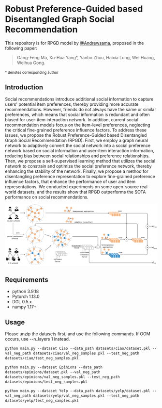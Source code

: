 # Robust Preference-Guided based Disentangled Graph Social Recommendation
This repository is for RPGD model by <a href='https://github.com/Andrewsama'>@Andrewsama</a>, proposed in the following paper:

>Gang-Feng Ma, Xu-Hua Yang*, Yanbo Zhou, Haixia Long, Wei Huang, Weihua Gong.

<small>* denotes corresponding author</small>

## Introduction
Social recommendations introduce additional social information to capture users' potential item preferences, thereby providing more accurate recommendations. However, friends do not always have the same or similar preferences, which means that social information is redundant and often biased for user-item interaction network. In addition, current social recommendation models focus on the item-level preferences, neglecting the critical fine-grained preference influence factors. To address these issues, we propose the Robust Preference-Guided based Disentangled Graph Social Recommendation (RPGD). First, we employ a graph neural network to adaptively convert the social network into a social preference network based on social information and user-item interaction information, reducing bias between social relationships and preference relationships. Then, we propose a self-supervised learning method that utilizes the social network to constrain and optimize the social preference network, thereby enhancing the stability of the network. Finally, we propose a method for disentangling preference representation to explore fine-grained preference influence factors, that enhance the performance of user and item representations. We conducted experiments on some open-source real-world datasets, and the results show that RPGD outperforms the SOTA performance on social recommendations.

<img src='figs/framework.png' />

## Requirements
* python 3.9.18
* Pytorch 1.13.0
* DGL 0.5.x
* numpy 1.17+

## Usage
Please unzip the datasets first, and use the following commands. If OOM occurs, use --n_layers 1 instead.
```
python main.py --dataset Ciao --data_path datasets/ciao/dataset.pkl --val_neg_path datasets/ciao/val_neg_samples.pkl --test_neg_path datasets/ciao/test_neg_samples.pkl
```
```
python main.py --dataset Epinions --data_path datasets/epinions/dataset.pkl --val_neg_path datasets/epinions/val_neg_samples.pkl --test_neg_path datasets/epinions/test_neg_samples.pkl
```
```
python main.py --dataset Yelp --data_path datasets/yelp/dataset.pkl --val_neg_path datasets/yelp/val_neg_samples.pkl --test_neg_path datasets/yelp/test_neg_samples.pkl
```
